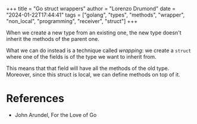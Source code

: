 +++
title = "Go struct wrappers"
author = "Lorenzo Drumond"
date = "2024-01-22T17:44:41"
tags = ["golang",  "types",  "methods",  "wrapper",  "non_local",  "programming",  "receiver",  "struct"]
+++


When we create a new type from an existing one, the new type doesn't inherit the methods of the parent one.

What we can do instead is a technique called _wrapping_: we create a `struct` where one of the fields is of the type we want to inherit from.

This means that that field will have all the methods of the old type. Moreover, since this struct is local, we can define methods on top of it.

# References
- John Arundel, For the Love of Go
